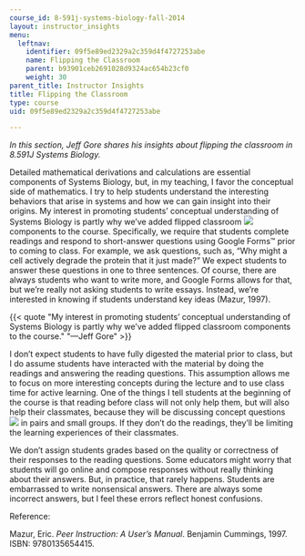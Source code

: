 ```yaml
---
course_id: 8-591j-systems-biology-fall-2014
layout: instructor_insights
menu:
  leftnav:
    identifier: 09f5e89ed2329a2c359d4f4727253abe
    name: Flipping the Classroom
    parent: b93901ceb2691028d9324ac654b23cf0
    weight: 30
parent_title: Instructor Insights
title: Flipping the Classroom
type: course
uid: 09f5e89ed2329a2c359d4f4727253abe

---
```


_In this section, Jeff Gore shares his insights about flipping the classroom in _8.591J Systems Biology_._

Detailed mathematical derivations and calculations are essential components of Systems Biology, but, in my teaching, I favor the conceptual side of mathematics. I try to help students understand the interesting behaviors that arise in systems and how we can gain insight into their origins. My interest in promoting students’ conceptual understanding of Systems Biology is partly why we’ve added flipped classroom ![](/images/educator/icon-question-flip.png) components to the course. Specifically, we require that students complete readings and respond to short-answer questions using Google Forms™ prior to coming to class. For example, we ask questions, such as, “Why might a cell actively degrade the protein that it just made?” We expect students to answer these questions in one to three sentences. Of course, there are always students who want to write more, and Google Forms allows for that, but we’re really not asking students to write essays. Instead, we’re interested in knowing if students understand key ideas (Mazur, 1997).

{{< quote "My interest in promoting students’ conceptual understanding of Systems Biology is partly why we’ve added flipped classroom components to the course." "—Jeff Gore" >}}

I don’t expect students to have fully digested the material prior to class, but I do assume students have interacted with the material by doing the readings and answering the reading questions. This assumption allows me to focus on more interesting concepts during the lecture and to use class time for active learning. One of the things I tell students at the beginning of the course is that reading before class will not only help them, but will also help their classmates, because they will be discussing concept questions ![](/images/educator/icon-question-conq.png) in pairs and small groups. If they don’t do the readings, they’ll be limiting the learning experiences of their classmates.

We don’t assign students grades based on the quality or correctness of their responses to the reading questions. Some educators might worry that students will go online and compose responses without really thinking about their answers. But, in practice, that rarely happens. Students are embarrassed to write nonsensical answers. There are always some incorrect answers, but I feel these errors reflect honest confusions.

Reference:

Mazur, Eric. _Peer Instruction: A User’s Manual_. Benjamin Cummings, 1997. ISBN: 9780135654415.